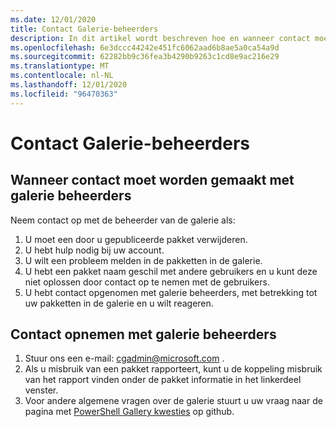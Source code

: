```yaml
---
ms.date: 12/01/2020
title: Contact Galerie-beheerders
description: In dit artikel wordt beschreven hoe en wanneer contact moet worden opgenomen met een beheerder van de PowerShell Gallery
ms.openlocfilehash: 6e3dccc44242e451fc6062aad6b8ae5a0ca54a9d
ms.sourcegitcommit: 62282bb9c36fea3b4290b9263c1cd8e9ac216e29
ms.translationtype: MT
ms.contentlocale: nl-NL
ms.lasthandoff: 12/01/2020
ms.locfileid: "96470363"
---
```

# <a name="contact-gallery-administrators"></a>Contact Galerie-beheerders

## <a name="when-to-contact-gallery-administrators"></a>Wanneer contact moet worden gemaakt met galerie beheerders

Neem contact op met de beheerder van de galerie als:

1. U moet een door u gepubliceerde pakket verwijderen.
1. U hebt hulp nodig bij uw account.
1. U wilt een probleem melden in de pakketten in de galerie.
1. U hebt een pakket naam geschil met andere gebruikers en u kunt deze niet oplossen door contact op te nemen met de gebruikers.
1. U hebt contact opgenomen met galerie beheerders, met betrekking tot uw pakketten in de galerie en u wilt reageren.

## <a name="how-to-contact-gallery-administrators"></a>Contact opnemen met galerie beheerders

1. Stuur ons een e-mail: cgadmin@microsoft.com .
1. Als u misbruik van een pakket rapporteert, kunt u de koppeling misbruik van het rapport vinden onder de pakket informatie in het linkerdeel venster.
1. Voor andere algemene vragen over de galerie stuurt u uw vraag naar de pagina met [PowerShell Gallery kwesties](https://github.com/PowerShell/PowerShellGallery/issues) op github.
